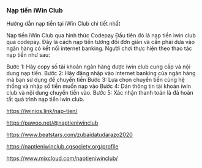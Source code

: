 ### Nạp tiền iWin Club

Hướng dẫn nạp tiền tại iWin Club chi tiết nhất

Nạp tiền iWin Club qua hình thức Codepay
Đầu tiên đó là nạp tiền iwin club qua codepay. Đây là cách nạp tiền tương đối đơn giản và cần phải dựa vào ngân hàng có kết nối internet banking. Người chơi thực hiện theo thao tác nạp tiền như sau: 

Bước 1: Hãy copy số tài khoản ngân hàng được iwin club cung cấp và nội dung nạp tiền. 
Bước 2: Hãy đăng nhập vào internet banking của ngân hàng mà bạn sử dụng để chuyển tiền 
Bước 3: Lựa chọn chuyển tiền cùng hệ thống và nhập số tiền muốn nạp vào
Bước 4: Dán thông tin tài khoản iwin club và nội dung chuyển tiền vào. 
Bước 5: Xác nhận thanh toán là đã hoàn tất quá trình nạp tiền iwin club.

https://iwinios.link/nap-tien/

https://pawoo.net/@naptieniwinclub

https://www.beatstars.com/zubaidatudarazo2020

https://naptieniwinclub.cgsociety.org/profile

https://www.mixcloud.com/naptieniwinclub/
